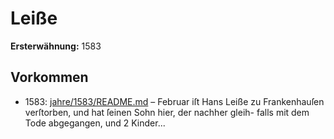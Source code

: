 # Leiße

**Ersterwähnung:** 1583

## Vorkommen
- 1583: [jahre/1583/README.md](../jahre/1583/README.md) – Februar iſt Hans Leiße zu Frankenhauſen
verſtorben, und hat ſeinen Sohn hier, der nachher gleih-
falls mit dem Tode abgegangen, und 2 Kinder...
